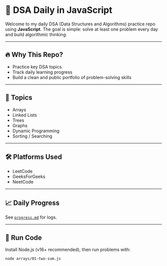 # 🧠 DSA Daily in JavaScript

Welcome to my daily DSA (Data Structures and Algorithms) practice repo using **JavaScript**. The goal is simple: solve at least one problem every day and build algorithmic thinking.

---

## 🔥 Why This Repo?

- Practice key DSA topics
- Track daily learning progress
- Build a clean and public portfolio of problem-solving skills

---

## 📂 Topics

- Arrays
- Linked Lists
- Trees
- Graphs
- Dynamic Programming
- Sorting / Searching

---

## 🛠 Platforms Used

- LeetCode
- GeeksForGeeks
- NeetCode

---

## 📈 Daily Progress

See [`progress.md`](./progress.md) for logs.

---

## 🧪 Run Code

Install Node.js (v16+ recommended), then run problems with:

```bash
node arrays/01-two-sum.js
```
